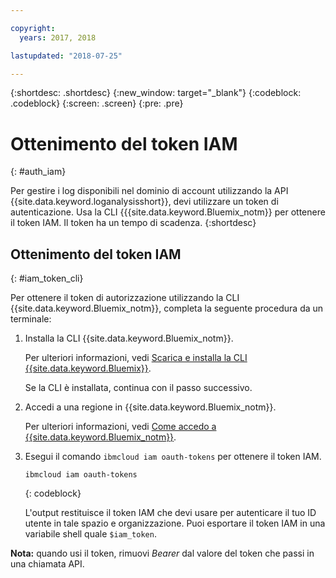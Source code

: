 ```yaml
---

copyright:
  years: 2017, 2018

lastupdated: "2018-07-25"

---
```



{:shortdesc: .shortdesc}
{:new_window: target="_blank"}
{:codeblock: .codeblock}
{:screen: .screen}
{:pre: .pre}


# Ottenimento del token IAM
{: #auth_iam}

Per gestire i log disponibili nel dominio di account utilizzando la API {{site.data.keyword.loganalysisshort}}, devi utilizzare un token di autenticazione. Usa la CLI {{{site.data.keyword.Bluemix_notm}} per ottenere il token IAM. Il token ha un tempo di scadenza. 
{:shortdesc}


## Ottenimento del token IAM
{: #iam_token_cli}

Per ottenere il token di autorizzazione utilizzando la CLI {{site.data.keyword.Bluemix_notm}}, completa la seguente procedura da un terminale:

1. Installa la CLI {{site.data.keyword.Bluemix_notm}}.

   Per ulteriori informazioni, vedi [Scarica e installa la CLI {{site.data.keyword.Bluemix}}](/docs/cli/index.html#overview).
   
   Se la CLI è installata, continua con il passo successivo.
    
2. Accedi a una regione in {{site.data.keyword.Bluemix_notm}}. 

    Per ulteriori informazioni, vedi [Come accedo a {{site.data.keyword.Bluemix_notm}}](/docs/services/CloudLogAnalysis/qa/cli_qa.html#login).
	
3. Esegui il comando `ibmcloud iam oauth-tokens` per ottenere il token IAM.

    ```
	ibmcloud iam oauth-tokens
	```
	{: codeblock}
	
	L'output restituisce il token IAM che devi usare per autenticare il tuo ID utente in tale spazio e organizzazione. Puoi esportare il token IAM in una variabile shell quale `$iam_token`.



**Nota:** quando usi il token, rimuovi *Bearer* dal valore del token che passi in una chiamata API.


